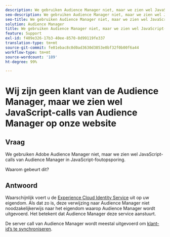 ```yaml
---
description: We gebruiken Audience Manager niet, maar we zien wel JavaScript-calls van Audience Manager in JavaScript-foutopsporing. Waarom?
seo-description: We gebruiken Audience Manager niet, maar we zien wel JavaScript-calls van Audience Manager in JavaScript-foutopsporing. Waarom?
seo-title: We gebruiken Audience Manager niet, maar we zien wel JavaScript-calls van Audience Manager in JavaScript-foutopsporing. Waarom?
solution: Audience Manager
title: We gebruiken Audience Manager niet, maar we zien wel JavaScript-calls van Audience Manager in JavaScript-foutopsporing. Waarom?
feature: Support
exl-id: f409e326-17b3-40ee-8570-8d99119fe337
translation-type: tm+mt
source-git-commit: fe01ebac8c0d0ad3630d3853e0bf32f0b00f6a44
workflow-type: tm+mt
source-wordcount: '189'
ht-degree: 99%

---
```


# Wij zijn geen klant van de Audience Manager, maar we zien wel JavaScript-calls van Audience Manager op onze website

## Vraag

We gebruiken Adobe Audience Manager niet, maar we zien wel JavaScript-calls van Audience Manager in JavaScript-foutopsporing.

Waarom gebeurt dit?

## Antwoord

Waarschijnlijk voert u de [Experience Cloud Identity Service](https://docs.adobe.com/content/help/nl-NL/id-service/using/home.html) uit op uw eigendom. Als dat zo is, deze verwijzing naar Audience Manager niet noodzakelijkerwijs naar het eigendom waarop Audience Manager wordt uitgevoerd. Het betekent dat Audience Manager deze service aanstuurt.

De server call van Audience Manager wordt meestal uitgevoerd om [klant-id’s te synchroniseren](https://docs.adobe.com/content/help/nl-NL/id-service/using/id-service-api/methods/setcustomerids.html).
